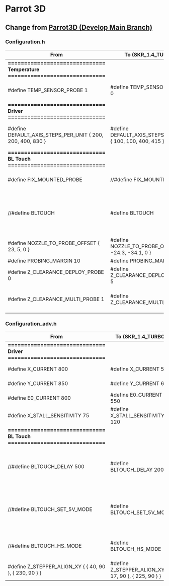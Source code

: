 # Parrot 3D

## Change from [Parrot3D (Develop Main Branch)](https://github.com/narasak/parrot_3d_firmware/tree/develop/main)

### Configuration.h

| From     | To (SKR_1.4_TURBO) | Description |
|----------|------------|------------|
| **============================== <br/> Temperature <br/> ==============================** |||
| #define TEMP_SENSOR_PROBE 1 | #define TEMP_SENSOR_PROBE 0 | Disable probe temp sensor |
| **============================== <br/> Driver <br/> ==============================** |||
| #define DEFAULT_AXIS_STEPS_PER_UNIT { 200, 200, 400, 830 } | #define DEFAULT_AXIS_STEPS_PER_UNIT { 100, 100, 400, 415 } | Default Axis Steps Per Unit For 1.8 and BMG |
| **============================== <br/> BL Touch <br/> ==============================** |||
| #define FIX_MOUNTED_PROBE | //#define FIX_MOUNTED_PROBE | Disable fix mounted probe |
| //#define BLTOUCH | #define BLTOUCH | The BLTouch probe uses a Hall effect sensor and emulates a servo. |
| #define NOZZLE_TO_PROBE_OFFSET { 23, 5, 0 } | #define NOZZLE_TO_PROBE_OFFSET { -24.3, -34.1, 0 } | Nozzle-to-Probe offsets |
| #define PROBING_MARGIN 10 | #define PROBING_MARGIN 17 | |
| #define Z_CLEARANCE_DEPLOY_PROBE    0 | #define Z_CLEARANCE_DEPLOY_PROBE    5 | Z Clearance for Deploy/Stow |
| #define Z_CLEARANCE_MULTI_PROBE     1 | #define Z_CLEARANCE_MULTI_PROBE     2 | Z Clearance between multiple probes |

### Configuration_adv.h

| From     | To (SKR_1.4_TURBO) | Description |
|----------|------------|------------|
| **============================== <br/> Driver <br/> ==============================** |||
| #define X_CURRENT       800 | #define X_CURRENT       500 | Set motor current |
| #define Y_CURRENT       850 | #define Y_CURRENT       600 | Set motor current |
| #define E0_CURRENT      800 | #define E0_CURRENT      550 | Set motor current |
| #define X_STALL_SENSITIVITY 75 | #define X_STALL_SENSITIVITY 120 | Sensorless homing sensitivity |
| **============================== <br/> BL Touch <br/> ==============================** |||
| //#define BLTOUCH_DELAY 500 | #define BLTOUCH_DELAY 200 | The probe needs time to recognize the command. |
| //#define BLTOUCH_SET_5V_MODE | #define BLTOUCH_SET_5V_MODE | BLTouch V3.0 or 3.1: Set default mode to 5V mode at Marlin startup. |
| //#define BLTOUCH_HS_MODE | #define BLTOUCH_HS_MODE | Use "HIGH SPEED" mode for probing. |
| #define Z_STEPPER_ALIGN_XY { {  40, 90 }, { 230,  90 } } | #define Z_STEPPER_ALIGN_XY { {  17, 90 }, { 225,  90 } } | |

